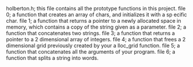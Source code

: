 holberton.h; this file contains all the prototype functions in this project.
file 0; a function that creates an array of chars, and initializes it with a sp     ecific char.
file 1; a function that returns a pointer to a newly allocated space in memory,        which contains a copy of the string given as a parameter.
file 2; a function that concatenates two strings.
file 3; a function that returns a pointer to a 2 dimensional array of integers.
file 4; a function that frees a 2 dimensional grid previously created by your a        lloc_grid function.
file 5; a function that concatenates all the arguments of your program.
file 6;  a function that splits a string into words.